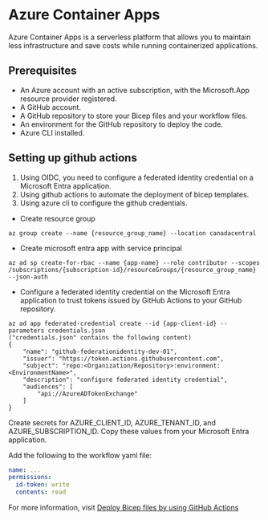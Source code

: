 # Azure Container Apps

Azure Container Apps is a serverless platform that allows you to maintain less infrastructure and save costs while running containerized applications.

## Prerequisites

* An Azure account with an active subscription, with the Microsoft.App resource provider registered.
* A GitHub account.
* A GitHub repository to store your Bicep files and your workflow files.
* An environment for the GitHub repository to deploy the code.
* Azure CLI installed.

## Setting up github actions

1. Using OIDC, you need to configure a federated identity credential on a Microsoft Entra application.
2. Using github actions to automate the deployment of bicep templates.
3. Using azure cli to configure the github credentials.

* Create resource group

```azurecli
az group create --name {resource_group_name} --location canadacentral
```

* Create microsoft entra app with service principal

```azurecli
az ad sp create-for-rbac --name {app-name} --role contributor --scopes /subscriptions/{subscription-id}/resourceGroups/{resource_group_name} --json-auth
```

* Configure a federated identity credential on the Microsoft Entra application to trust tokens issued by GitHub Actions to your GitHub repository.

```azurecli
az ad app federated-credential create --id {app-client-id} --parameters credentials.json
("credentials.json" contains the following content)
{
    "name": "github-federationidentity-dev-01",
    "issuer": "https://token.actions.githubusercontent.com",
    "subject": "repo:<Organization/Repository>:environment:<EnvironmentName>",
    "description": "configure federated identity credential",
    "audiences": [
        "api://AzureADTokenExchange"
    ]
}
```

Create secrets for AZURE_CLIENT_ID, AZURE_TENANT_ID, and AZURE_SUBSCRIPTION_ID. Copy these values from your Microsoft Entra application.

Add the following to the workflow yaml file:

```yml
name: ...
permissions:
  id-token: write
  contents: read
```

For more information, visit [Deploy Bicep files by using GitHub Actions](https://learn.microsoft.com/en-us/azure/azure-resource-manager/bicep/deploy-github-actions?tabs=CLI%2Copenid)
